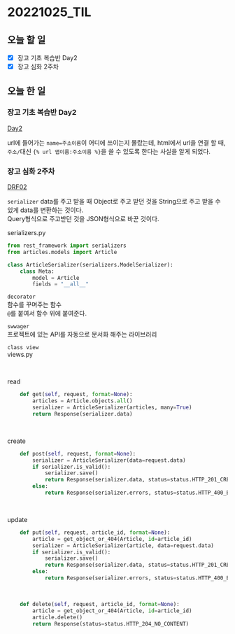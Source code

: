 # 20221025_TIL

## 오늘 할 일
- [X] 장고 기초 복습반 Day2
- [X] 장고 심화 2주차

## 오늘 한 일
### 장고 기초 복습반 Day2
[Day2](/ProgrammingLanguge/Python/Django/Day2.md)

url에 들어가는 `name=주소이름`이 어디에 쓰이는지 몰랐는데, html에서 url을 연결 할 때, `주소/`대신 `{% url 앱이름:주소이름 %}`을 쓸 수 있도록 한다는 사실을 알게 되었다.

### 장고 심화 2주차
[DRF02](/ProgrammingLanguge/Python/Django/DRF02.md)

`serializer`
data를 주고 받을 때 Object로 주고 받던 것을 String으로 주고 받을 수 있게 data를 변환하는 것이다.<br>
Query형식으로 주고받던 것을 JSON형식으로 바꾼 것이다.<br>

serializers.py
```python
from rest_framework import serializers
from articles.models import Article

class ArticleSerializer(serializers.ModelSerializer):
    class Meta:
        model = Article
        fields = "__all__"
```

`decorator`<br>
함수를 꾸며주는 함수<br>
`@`를 붙여서 함수 위에 붙여준다.<br>

`swwager`<br>
프로젝트에 있는 API를 자동으로 문서화 해주는 라이브러리<br>

`class view`<br>
views.py

<br>

read
```python
    def get(self, request, format=None):
        articles = Article.objects.all()
        serializer = ArticleSerializer(articles, many=True)
        return Response(serializer.data)
```

<br>

create
```python
    def post(self, request, format=None):
        serializer = ArticleSerializer(data=request.data)
        if serializer.is_valid():
            serializer.save()
            return Response(serializer.data, status=status.HTTP_201_CREATED)
        else:
            return Response(serializer.errors, status=status.HTTP_400_BAD_REQUEST)
```

<br>

update
```python
    def put(self, request, article_id, format=None):
        article = get_object_or_404(Article, id=article_id)
        serializer = ArticleSerializer(article, data=request.data)
        if serializer.is_valid():
            serializer.save()
            return Response(serializer.data, status=status.HTTP_201_CREATED)
        else:
            return Response(serializer.errors, status=status.HTTP_400_BAD_REQUEST)
```

<br>

```python
    def delete(self, request, article_id, format=None):
        article = get_object_or_404(Article, id=article_id)
        article.delete()
        return Response(status=status.HTTP_204_NO_CONTENT)
```
